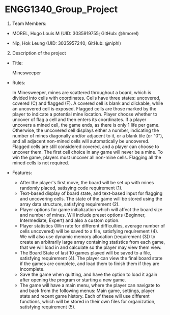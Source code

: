 # ENGG1340_Group_Project

1. Team Members:

  - MOREL, Hugo Louis M (UID: 3035919755; GitHub: @hmorel)
  
  - Nip, Hok Leung (UID: 3035957240; GitHub: @niphl)


2. Description of the project

  - Title: 
  
    Minesweeper
  
  - Rules: 
  
    In Minesweeper, mines are scattered throughout a board, which is divided into cells with coordinates.
    Cells have three states: uncovered, covered (C) and flagged (F). 
    A covered cell is blank and clickable, while an uncovered cell is exposed. 
    Flagged cells are those marked by the player to indicate a potential mine location.
    Player choose whether to uncover of flag a cell and then enters its coordinates.
    If a player uncovers a mined cell, the game ends, as there is only 1 life per game. 
    Otherwise, the uncovered cell displays either a number, indicating the number of mines diagonally and/or adjacent to it, or a blank tile (or "0"), and     all adjacent non-mined cells will automatically be uncovered. 
    Flagged cells are still considered covered, and a player can choose to uncover them.
    The first cell choice in any game will never be a mine.
    To win the game, players must uncover all non-mine cells. Flagging all the mined cells is not required.

  - Features:
    - After the player's first move, the board will be set up with mines randomly placed, satisying code requirement (1).
    - Text-based display of board state, and text-based input for flagging and uncovering cells. The state of the game will be stored using the array data structure, satisfying requirement (2).
    - Player options for game initialization which will affect the board size and number of mines. Will include preset options (Beginner, Intermediate, Expert) and also a custom option. 
    - Player statistics (Win rate for different difficulties, average number of cells uncovered) will be saved to a file, satisfying requirement (4). We will also use dynamic memory allocation (requirement (3)) to create an arbitrarily large array containing statistics from each game, that we will load in and calculate so the player may view them view.
    - The Board State of last 10 games played will be saved to a file, satisfying requirement (4). The player can view the final board state if the games are complete, and load them to finish them if they are incomplete.
    - Save the game when quitting, and have the option to load it again after opening the program or starting a new game.
    - The game will have a main menu, where the player can navigate to and back from the following menus: Main game, settings, player stats and recent game history. Each of these will use different functions, which will be stored in their own files for organization, satisfying requirement (5).

